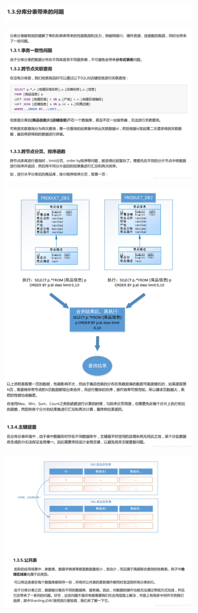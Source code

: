 ![在这里插入图片描述](image/20200422135238269.png)

![在这里插入图片描述](image/watermark,type_ZmFuZ3poZW5naGVpdGk,shadow_10,text_aHR0cHM6Ly9ibG9nLmNzZG4ubmV0L3FxXzQxMzQ3Mzg1,size_16,color_FFFFFF,t_70.png)

![在这里插入图片描述](image/watermark,type_ZmFuZ3poZW5naGVpdGk,shadow_10,text_aHR0cHM6Ly9ibG9nLmNzZG4ubmV0L3FxXzQxMzQ3Mzg1,size_16,color_FFFFFF,t_70-20220112163000278.png)

![在这里插入图片描述](image/watermark,type_ZmFuZ3poZW5naGVpdGk,shadow_10,text_aHR0cHM6Ly9ibG9nLmNzZG4ubmV0L3FxXzQxMzQ3Mzg1,size_16,color_FFFFFF,t_70-20220112163008391.png)